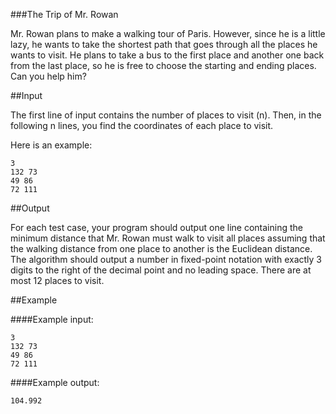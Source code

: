 ###The Trip of Mr. Rowan

Mr. Rowan plans to make a walking tour of Paris. However, since he is a little lazy, he wants to take the shortest path that goes through all the places he wants to visit. He plans to take a bus to the first place and another one back from the last place, so he is free to choose the starting and ending places. Can you help him?

##Input

The first line of input contains the number of places to visit (n). Then, in the following n lines, you find the coordinates of each place to visit.

Here is an example: 

    3
    132 73
    49 86
    72 111

##Output

For each test case, your program should output one line containing the minimum distance that Mr. Rowan must walk to visit all places assuming that the walking distance from one place to another is the Euclidean distance. The algorithm should output a number in fixed-point notation with exactly 3 digits to the right of the decimal point and no leading space. There are at most 12 places to visit. 

##Example

####Example input:

    3
    132 73
    49 86
    72 111

####Example output:

    104.992
